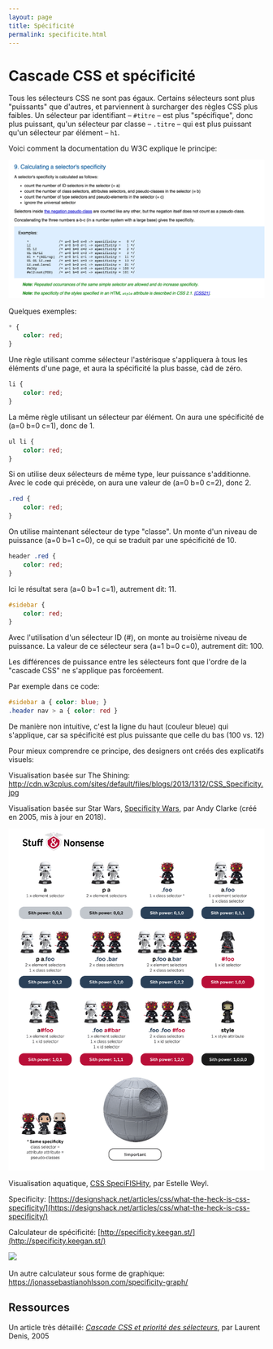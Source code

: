```yaml
---
layout: page
title: Spécificité
permalink: specificite.html
---
```


# Cascade CSS et spécificité

Tous les sélecteurs CSS ne sont pas égaux. Certains sélecteurs sont plus "puissants" que d'autres, et parviennent à surcharger des règles CSS plus faibles. Un sélecteur par identifiant – `#titre` – est plus "spécifique", donc plus puissant, qu'un sélecteur par classe – `.titre` – qui est plus puissant qu'un sélecteur par élément – `h1`.

Voici comment la documentation du W3C explique le principe:

![Régles de spécificité dans la documentation CSS du W3C](img/specificity/selector-specificity-W3C.png)

Quelques exemples:

```css
* {
    color: red;
}
```

Une règle utilisant comme sélecteur l'astérisque s'appliquera à tous les éléments d'une page, et aura la spécificité la plus basse, càd de zéro.

```css
li {
    color: red;
}
```

La même règle utilisant un sélecteur par élément. On aura une spécificité de (a=0 b=0 c=1), donc de 1.

```css
ul li {
    color: red;
}
```

Si on utilise deux sélecteurs de même type, leur puissance s'additionne. Avec le code qui précède, on aura une valeur de (a=0 b=0 c=2), donc 2.

```css
.red {
    color: red;
}
```

On utilise maintenant sélecteur de type "classe". Un monte d'un niveau de puissance (a=0 b=1 c=0), ce qui se traduit par une spécificité de 10.

```css
header .red {
    color: red;
}
```

Ici le résultat sera (a=0 b=1 c=1), autrement dit: 11.

```css
#sidebar {
    color: red;
}
```

Avec l'utilisation d'un sélecteur ID (#), on monte au troisième niveau de puissance. La valeur de ce sélecteur sera (a=1 b=0 c=0), autrement dit: 100.

Les différences de puissance entre les sélecteurs font que l'ordre de la "cascade CSS" ne s'applique pas forcéement.

Par exemple dans ce code:

```css
#sidebar a { color: blue; }
.header nav > a { color: red }
```

De manière non intuitive, c'est la ligne du haut (couleur bleue) qui s'applique, car sa spécificité est plus puissante que celle du bas (100 vs. 12)

Pour mieux comprendre ce principe, des designers ont créés des explicatifs visuels:

Visualisation basée sur The Shining: http://cdn.w3cplus.com/sites/default/files/blogs/2013/1312/CSS_Specificity.jpg

Visualisation basée sur Star Wars, [Specificity Wars](http://blog4coders.com/wp-content/uploads/2014/07/rsz_specificitywars-05v2-800x637.jpg), par Andy Clarke (créé en 2005, mis à jour en 2018).

![Specificity Wars](img/specificity/css-specificity-wars.png)

Visualisation aquatique, [CSS SpeciFISHity](http://www.standardista.com/css3/css-specificity/), par Estelle Weyl.

Specificity:
[https://designshack.net/articles/css/what-the-heck-is-css-specificity/](https://designshack.net/articles/css/what-the-heck-is-css-specificity/)

Calculateur de spécificité: [http://specificity.keegan.st/](http://specificity.keegan.st/)

![](img/Strip-CSS-respect-650-final.jpg)

Un autre calculateur sous forme de graphique: https://jonassebastianohlsson.com/specificity-graph/

## Ressources

Un article très détaillé:
*[Cascade CSS et priorité des sélecteurs](http://openweb.eu.org/articles/cascade_css)*, par Laurent Denis, 2005